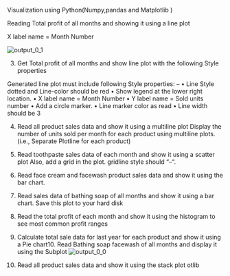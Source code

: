  Visualization using Python(Numpy,pandas and Matplotlib )
 
Reading  Total profit of all months and showing  it using a line plot

X label name = Month Number


![output_0_1](https://user-images.githubusercontent.com/107675917/195077958-a3c5aee3-9791-402f-acac-567a58affa5b.png)

3.	Get Total profit of all months and show line plot with the following Style properties

   Generated line plot must include following Style properties: –
  •	Line Style dotted and Line-color should be red
  •	Show legend at the lower right location.
  •	X label name = Month Number
  •	Y label name = Sold units number
  •	Add a circle marker.
  •	Line marker color as read
  •	Line width should be 3
 
4.	Read all product sales data and show it  using a multiline plot
   Display the number of units sold per month for each product using multiline plots. (i.e., Separate Plotline for each product)

 
5.	Read toothpaste sales data of each month and show it using a scatter plot
   Also, add a grid in the plot. gridline style should “–“.

6.	Read face cream and facewash product sales data and show it using the bar chart.

7.	Read sales data of bathing soap of all months and show it using a bar chart. Save this plot to your hard disk
 
8.	Read the total profit of each month and show it using the histogram to see most common profit ranges

9.	Calculate total sale data for last year for each product and show it using a Pie chart10.	Read Bathing soap facewash of all months and display it using the Subplot
![output_0_0](https://user-images.githubusercontent.com/107675917/195069387-21bfb868-b008-47de-b3ad-a4771d2a676a.png)


11.	Read all product sales data and show it using the stack plot
otlib 




